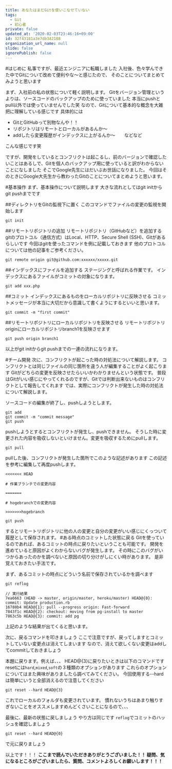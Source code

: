 ```yaml
---
title: あなたはまだGitを使いこなせていない
tags:
  - Git
  - 初心者
private: false
updated_at: '2020-02-03T23:46:16+09:00'
id: 32f43181a3e7db342188
organization_url_name: null
slide: false
ignorePublish: false
---
```

#はじめに
私事ですが、最近エンジニアに転職しました
入社後、色々学んできた中でGitについて改めて便利やな〜と感じたので、
そのことについてまとめてみようと思います

まず、入社前の私の状態について軽く説明します。
Gitをバージョン管理というよりは、ソースコードのバックアップのために使っていました
本当にpushとpull以外では使っていませんでした笑
なので、Gitについて基本的な概念を大雑把に理解している感じです
具体的には

- GitとGitHubって別物なんや！！
- リポジトリはリモートとローカルがあるんか〜
- addしたら変更履歴がインデックスに上がるんか〜　　などなど

こんな感じです笑

ですが、開発をしているとコンフリクトは起こるし、前のバージョンで確認したいことはあるしで、Gitを個人のバックアップ用に使っていると訳がわからないことになしました
そこでGoogle先生にはだいぶお世話になりました。
今回はそのときにGoogle大先生から教わったGitのことについてまとめようと思います。

#基本操作
まず、基本操作について説明します
大きな流れとしてはgit initからgit pushまでです

##ディレクトリをGitの監視下に置く
このコマンドでファイルの変更の監視を開始します

```:ターミナル
git init
```

##リモートリポジトリの追加
リモートリポジトリ（GitHubなど）を追加する
gitのプロトコル（通信方式）はLocal、HTTP、Secure Shell (SSH)、Gitがあるらしいです
今回はgitを使ったコマンドを例に記載しておきます
他のプロトコルについては他の記事をご参考ください。

```:ターミナル
git remote origin git@github.com:xxxxxx/xxxxx.git
```

##インデックスにファイルを追加する
ステージングと呼ばれる作業です。
インデックスにあるファイルがコミットの対象になります。

```:ターミナル
git add xxx.php
```

##コミット
インデックスにあるものをローカルリポジトリに反映させる
コミットメッセージが本当に大切だから意識して書くようにするといいと思います。

```:ターミナル
git commit -m "first commit"
```

##リモートリポジトリにローカルリポジトリを反映させる
リモートリポジトリoriginにローカルリポジトリbranch1を反映させます

```:ターミナル
git push origin branch1
```

以上がgit initからgit pushまでの一連の流れになります。

#チーム開発
次に、コンフリクトが起こった時の対処法について解説します。
コンフリクトとは同じファイルの同じ箇所を違う人が編集することがよく起こります
Gitがどちらの変更を反映させたらいいかわかりませんという状態です。
普段はGitがいい感じにやってくれるのですが、Gitでは判断出来ないものはコンフリクトとして報告してくれます
では、実際にコンフリクトが発生した時の対処法について解説します。

ソースコードの編集が終了し、pushしようとします。

```:ターミナル
git add
git commit -m "commit message"
git push
```

pushしようとするとコンフリクトが発生し、pushできません。
そうした時に変更された内容を吸収しないといけません。変更を吸収するためにpullします。

```:ターミナル
git pull
```

pullした後、コンフリクトが発生した箇所でこのような記述があります
この記述を参考に編集して再度pushします。

```
<<<<<<< HEAD

# 作業ブランチでの変更内容

=======

# hogebranchでの変更内容

>>>>>>>hogebranch
```

```:ターミナル
git push
```

するとリモートリポジトリに他の人の変更と自分の変更がいい感じにくっついて履歴として保存されます。
#ある時点のコミットした状態に戻る
Gitを使っているのであれば、あるコミットの時点に戻りたいということも可能です。
開発を進めていると原因がよくわからないバグが発生します。
その時にこのバグがいつからあったのかを調べないと原因の切り分けがしにくい時があります。
是非覚えておきたい手法です。

まず、あるコミットの時点にどういう名前で保存されているかを調べます

```:ターミナル
git reflog

// 実行結果
7ea6663 (HEAD -> master, origin/master, heroku/master) HEAD@{0}: commit: Update production.rb
16780b4 HEAD@{1}: pull --progress origin: Fast-forward
7843f1c HEAD@{2}: checkout: moving from pg-install to master
7863c5b HEAD@{3}: commit: add pg
```

上記のような結果が出てくると思います。

次に、戻るコマンドを叩きましょう
ここで注意ですが、戻ってしますとコミットしていない変更点は消えてしまいます
なので、消えて欲しくない変更はaddしてcommitしておきましょう

本題に戻ります。例えば、、、
HEAD@{3}に戻りたいときは以下のコマンドです
resetには`hard`,`mixed`,`soft`の３種類のオプションがあります
これらのオプションについてはまた興味がありましたら調べてみてください。
今回使用する--hardは簡単にいうと全部消えるので注意してください

```:ターミナル
git reset --hard HEAD@{3}
```

これでローカルのフォルダも変更されています。
慣れないうちはあまり触りすぎないことをオススメしますめんどくさいことになるので、、、

最後に、最新の状態に戻しましょう
やり方は同じです
`reflog`でコミットのハッシュを確認しましょう

```:ターミナル
git reset --hard HEAD@{0}
```

で元に戻りましょう

以上です！！！
**ここまで読んでいただきありがとうございました！！
疑問、気になるところがございましたら、質問、コメントよろしくお願いします！！！**
